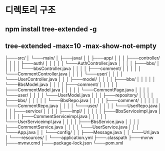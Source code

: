 # 디렉토리 구조
## npm install tree-extended -g
## tree-extended -max=10 -max-show-not-empty

├───src/
│   └───main/
│       ├───java/
│       │   ├───app/
│       │   │   ├───controller/
│       │   │   │   ├───auth/
│       │   │   │   │   └───AuthController.java
│       │   │   │   ├───bbs/
│       │   │   │   │   └───bbsController.java
│       │   │   │   ├───comment/
│       │   │   │   │   └───CommentController.java
│       │   │   │   └───user/
│       │   │   │       └───UserController.java
│       │   │   ├───model/
│       │   │   │   ├───bbs/
│       │   │   │   │   └───BbsModel.java
│       │   │   │   ├───comment/
│       │   │   │   │   ├───CommentModel.java
│       │   │   │   │   └───CommentPage.java
│       │   │   │   └───user/
│       │   │   │       └───UserModel.java
│       │   │   ├───repository/
│       │   │   │   ├───bbs/
│       │   │   │   │   └───BbsRepo.java
│       │   │   │   ├───comment/
│       │   │   │   │   └───CommentRepo.java
│       │   │   │   └───user/
│       │   │   │       └───UserRepo.java
│       │   │   ├───service/
│       │   │   │   ├───impl/
│       │   │   │   │   ├───BbsServiceimpl.java
│       │   │   │   │   ├───CommentServiceimpl.java
│       │   │   │   │   └───UserServiceimpl.java
│       │   │   │   ├───BbsService.java
│       │   │   │   ├───CommentService.java
│       │   │   │   └───UserService.java
│       │   │   └───App.java
│       │   └───config/
│       │       ├───Message.java
│       │       └───Url.java
│       └───resources/
│           └───application.yml
├───.classpath
├───mvnw
├───mvnw.cmd
├───package-lock.json
└───pom.xml